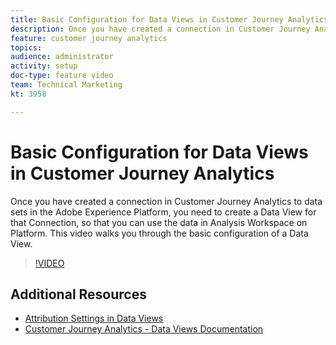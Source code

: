 ```yaml
---
title: Basic Configuration for Data Views in Customer Journey Analytics
description: Once you have created a connection in Customer Journey Analytics to data sets in the Adobe Experience Platform, you need to create a Data View for that Connection, so that you can use the data in Analysis Workspace on Platform. This video walks you through the basic configuration of a Data View.
feature: customer journey analytics
topics: 
audience: administrator
activity: setup
doc-type: feature video
team: Technical Marketing
kt: 3958

---
```


# Basic Configuration for Data Views in Customer Journey Analytics

Once you have created a connection in Customer Journey Analytics to data sets in the Adobe Experience Platform, you need to create a Data View for that Connection, so that you can use the data in Analysis Workspace on Platform. This video walks you through the basic configuration of a Data View.

>[!VIDEO](https://video.tv.adobe.com/v/30186/?quality=12)

## Additional Resources

* [Attribution Settings in Data Views](attribution-settings-in-data-views.md)
* [Customer Journey Analytics - Data Views Documentation](https://docs.adobe.com/content/help/en/analytics-platform/using/cja-dataviews/create-dataview.html)
